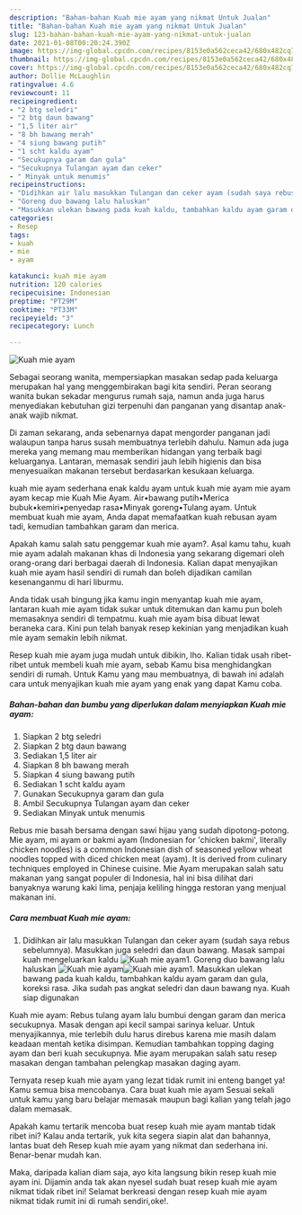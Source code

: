 ```yaml
---
description: "Bahan-bahan Kuah mie ayam yang nikmat Untuk Jualan"
title: "Bahan-bahan Kuah mie ayam yang nikmat Untuk Jualan"
slug: 123-bahan-bahan-kuah-mie-ayam-yang-nikmat-untuk-jualan
date: 2021-01-08T00:20:24.390Z
image: https://img-global.cpcdn.com/recipes/8153e0a562ceca42/680x482cq70/kuah-mie-ayam-foto-resep-utama.jpg
thumbnail: https://img-global.cpcdn.com/recipes/8153e0a562ceca42/680x482cq70/kuah-mie-ayam-foto-resep-utama.jpg
cover: https://img-global.cpcdn.com/recipes/8153e0a562ceca42/680x482cq70/kuah-mie-ayam-foto-resep-utama.jpg
author: Dollie McLaughlin
ratingvalue: 4.6
reviewcount: 11
recipeingredient:
- "2 btg seledri"
- "2 btg daun bawang"
- "1,5 liter air"
- "8 bh bawang merah"
- "4 siung bawang putih"
- "1 scht kaldu ayam"
- "Secukupnya garam dan gula"
- "Secukupnya Tulangan ayam dan ceker"
- " Minyak untuk menumis"
recipeinstructions:
- "Didihkan air lalu masukkan Tulangan dan ceker ayam (sudah saya rebus sebelumnya). Masukkan juga seledri dan daun bawang. Masak sampai kuah mengeluarkan kaldu"
- "Goreng duo bawang lalu haluskan"
- "Masukkan ulekan bawang pada kuah kaldu, tambahkan kaldu ayam garam dan gula, koreksi rasa. Jika sudah pas angkat seledri dan daun bawang nya. Kuah siap digunakan"
categories:
- Resep
tags:
- kuah
- mie
- ayam

katakunci: kuah mie ayam 
nutrition: 120 calories
recipecuisine: Indonesian
preptime: "PT29M"
cooktime: "PT33M"
recipeyield: "3"
recipecategory: Lunch

---
```



![Kuah mie ayam](https://img-global.cpcdn.com/recipes/8153e0a562ceca42/680x482cq70/kuah-mie-ayam-foto-resep-utama.jpg)

Sebagai seorang wanita, mempersiapkan masakan sedap pada keluarga merupakan hal yang menggembirakan bagi kita sendiri. Peran seorang  wanita bukan sekadar mengurus rumah saja, namun anda juga harus menyediakan kebutuhan gizi terpenuhi dan panganan yang disantap anak-anak wajib nikmat.

Di zaman  sekarang, anda sebenarnya dapat mengorder panganan jadi walaupun tanpa harus susah membuatnya terlebih dahulu. Namun ada juga mereka yang memang mau memberikan hidangan yang terbaik bagi keluarganya. Lantaran, memasak sendiri jauh lebih higienis dan bisa menyesuaikan makanan tersebut berdasarkan kesukaan keluarga. 

kuah mie ayam sederhana enak kaldu ayam untuk kuah mie ayam mie ayam ayam kecap mie Kuah Mie Ayam. Air•bawang putih•Merica bubuk•kemiri•penyedap rasa•Minyak goreng•Tulang ayam. Untuk membuat kuah mie ayam, Anda dapat memafaatkan kuah rebusan ayam tadi, kemudian tambahkan garam dan merica.

Apakah kamu salah satu penggemar kuah mie ayam?. Asal kamu tahu, kuah mie ayam adalah makanan khas di Indonesia yang sekarang digemari oleh orang-orang dari berbagai daerah di Indonesia. Kalian dapat menyajikan kuah mie ayam hasil sendiri di rumah dan boleh dijadikan camilan kesenanganmu di hari liburmu.

Anda tidak usah bingung jika kamu ingin menyantap kuah mie ayam, lantaran kuah mie ayam tidak sukar untuk ditemukan dan kamu pun boleh memasaknya sendiri di tempatmu. kuah mie ayam bisa dibuat lewat beraneka cara. Kini pun telah banyak resep kekinian yang menjadikan kuah mie ayam semakin lebih nikmat.

Resep kuah mie ayam juga mudah untuk dibikin, lho. Kalian tidak usah ribet-ribet untuk membeli kuah mie ayam, sebab Kamu bisa menghidangkan sendiri di rumah. Untuk Kamu yang mau membuatnya, di bawah ini adalah cara untuk menyajikan kuah mie ayam yang enak yang dapat Kamu coba.

<!--inarticleads1-->

##### Bahan-bahan dan bumbu yang diperlukan dalam menyiapkan Kuah mie ayam:

1. Siapkan 2 btg seledri
1. Siapkan 2 btg daun bawang
1. Sediakan 1,5 liter air
1. Siapkan 8 bh bawang merah
1. Siapkan 4 siung bawang putih
1. Sediakan 1 scht kaldu ayam
1. Gunakan Secukupnya garam dan gula
1. Ambil Secukupnya Tulangan ayam dan ceker
1. Sediakan  Minyak untuk menumis


Rebus mie basah bersama dengan sawi hijau yang sudah dipotong-potong. Mie ayam, mi ayam or bakmi ayam (Indonesian for &#39;chicken bakmi&#39;, literally chicken noodles) is a common Indonesian dish of seasoned yellow wheat noodles topped with diced chicken meat (ayam). It is derived from culinary techniques employed in Chinese cuisine. Mie Ayam merupakan salah satu makanan yang sangat populer di Indonesia, hal ini bisa dilihat dari banyaknya warung kaki lima, penjaja keliling hingga restoran yang menjual makanan ini. 

<!--inarticleads2-->

##### Cara membuat Kuah mie ayam:

1. Didihkan air lalu masukkan Tulangan dan ceker ayam (sudah saya rebus sebelumnya). Masukkan juga seledri dan daun bawang. Masak sampai kuah mengeluarkan kaldu
<img src="https://img-global.cpcdn.com/steps/c4129a3f4a9378a7/160x128cq70/kuah-mie-ayam-langkah-memasak-1-foto.jpg" alt="Kuah mie ayam">1. Goreng duo bawang lalu haluskan
<img src="https://img-global.cpcdn.com/steps/b5eedec260aa1cf9/160x128cq70/kuah-mie-ayam-langkah-memasak-2-foto.jpg" alt="Kuah mie ayam"><img src="https://img-global.cpcdn.com/steps/8a32f59c2119f862/160x128cq70/kuah-mie-ayam-langkah-memasak-2-foto.jpg" alt="Kuah mie ayam">1. Masukkan ulekan bawang pada kuah kaldu, tambahkan kaldu ayam garam dan gula, koreksi rasa. Jika sudah pas angkat seledri dan daun bawang nya. Kuah siap digunakan


Kuah mie ayam: Rebus tulang ayam lalu bumbui dengan garam dan merica secukupnya. Masak dengan api kecil sampai sarinya keluar. Untuk menyajikannya, mie terlebih dulu harus direbus karena mie masih dalam keadaan mentah ketika disimpan. Kemudian tambahkan topping daging ayam dan beri kuah secukupnya. Mie ayam merupakan salah satu resep masakan dengan tambahan pelengkap masakan daging ayam. 

Ternyata resep kuah mie ayam yang lezat tidak rumit ini enteng banget ya! Kamu semua bisa mencobanya. Cara buat kuah mie ayam Sesuai sekali untuk kamu yang baru belajar memasak maupun bagi kalian yang telah jago dalam memasak.

Apakah kamu tertarik mencoba buat resep kuah mie ayam mantab tidak ribet ini? Kalau anda tertarik, yuk kita segera siapin alat dan bahannya, lantas buat deh Resep kuah mie ayam yang nikmat dan sederhana ini. Benar-benar mudah kan. 

Maka, daripada kalian diam saja, ayo kita langsung bikin resep kuah mie ayam ini. Dijamin anda tak akan nyesel sudah buat resep kuah mie ayam nikmat tidak ribet ini! Selamat berkreasi dengan resep kuah mie ayam nikmat tidak rumit ini di rumah sendiri,oke!.

